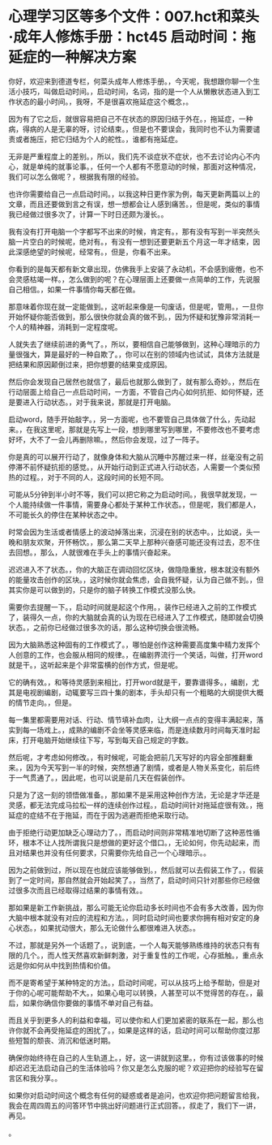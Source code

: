 # 心理学习区等多个文件：007.hct和菜头·成年人修炼手册：hct45 启动时间：拖延症的一种解决方案 

你好，欢迎来到德道专栏，何菜头成年人修炼手册。，今天呢，我想跟你聊一个生活小技巧，叫做启动时间。，启动时间，名词，指的是一个人从懒散状态进入到工作状态的最小时间。，我呀，不是很喜欢拖延症这个概念，。

因为有了它之后，就很容易把自己不在状态的原因归结于外在。，拖延症，一种病，得病的人是无辜的呀，讨论结束。，但是也不要误会，我同时也不认为需要谴责或者施压，把它归结为个人的舵性。，谁都有拖延症。

无非是严重程度上的差别。，所以，我们先不谈症状不症状，也不去讨论内心不内心，就是单纯的就事论事。，任何一个人都有不愿意动的时候，那面对这种情况，我们可以怎么做呢？，根据我有限的经验。

也许你需要给自己一点启动时间。，以我这种日更作家为例，每天更新两篇以上的文章，而且还要做到言之有误，想一想都会让人感到痛苦。，但是呢，类似的事情我已经做过很多次了，计算一下时日还颇为漫长。。

我有没有打开电脑一个字都写不出来的时候，肯定有。，那有没有写到一半突然头脑一片空白的时候呢，绝对有。，有没有一想到还要更新五个月这一年才结束，因此深感绝望的时候呢，经常有。，但是，你看不出来。

你看到的是每天都有新文章出现，仿佛我手上安装了永动机，不会感到疲倦，也不会灵感枯竭一样。，怎么做到的呢？在心理层面上还要做一点简单的工作，先说服自己相信。，如果一件事情你每天都在做。

那意味着你现在就一定能做到。，这听起来像是一句废话，但是呢，管用。，一旦你开始怀疑你能否做到，那么很快你就会真的做不到。，因为怀疑和犹豫非常消耗一个人的精神器，消耗到一定程度呢。

人就失去了继续前进的勇气了。，所以，要相信自己能够做到，这种心理暗示的力量很强大，算是最好的一种自欺了。，你可以在别的领域内也试试，具体方法就是把结果和原因颠倒过来，把你想要的结果变成原因。

然后你会发现自己居然也就信了，最后也就那么做到了，就有那么奇妙。，然后在行动层面上给自己一点启动时间，一方面，不管自己内心如何抗拒、如何怀疑，还是要进入行动状态。，对于我来说，那就是打开电脑。

启动word，随手开始敲字。，另一方面呢，也不要管自己具体做了什么，先动起来。，在我这里呢，那就是先写上一段，想到哪里写到哪里，不要修改也不要考虑好坏，大不了一会儿再删除嘛。，然后你会发现，过了一阵子。

你是真的可以展开行动了，就像身体和大脑从沉睡中苏醒过来一样，丝毫没有之前停滞不前怀疑抗拒的感觉。，从开始行动到正式进入行动状态，人需要一个类似预热的过程。，对于不同的人，这段时间的长短不同。

可能从5分钟到半小时不等，我们可以把它称之为启动时间。，我很早就发现，一个人能持续做一件事情，需要身心都处于某种工作状态。，但是呢，我们都是人，不可能长久的停住在某种状态之中。

时常会因为生活或者情感上的波动掉落出来，沉浸在别的状态中。，比如说，头一晚和朋友欢聚，开怀畅饮。，那么第二天早上那种兴奋感可能还没有过去，忍不住去回想。，那么，人就很难在手头上的事情兴奋起来。

迟迟进入不了状态。，你的大脑正在调动回忆区块，做隐隐重放，根本就没有额外的能量攻击创作的区块。，这时候你就会焦虑，会自我怀疑，认为自己做不到。，但其实你是可以做到的，只是你的脑子转换工作模式没那么快。

需要你去提醒一下。，启动时间就是起这个作用。，装作已经进入之前的工作模式了，装得久一点，你的大脑就会真的认为现在已经进入了工作模式，随即就会切换状态。，之前你已经做过很多次的话，那么这种切换会很流畅。

因为大脑熟悉这种固有的工作模式了。，哪怕是创作这种需要高度集中精力发挥个人创意的工作，也会服从相同的规律。，在编剧界流行一个笑话，叫做，打开word就是干。，这听起来是个非常蛮横的创作方式，但是呢。

它的确有效。，和等待灵感到来相比，打开word就是干，要靠谱得多。，编剧，尤其是电视剧编剧，动辄要写三四十集的剧本，手头却只有一个粗略的大纲提供大概的情节走向。，但是。

每一集里都需要用对话、行动、情节填补血肉，让大纲一点点的变得丰满起来，落实到每一场戏上。，成熟的编剧不会坐等灵感来临，而是连续数月时间每天准时起床，打开电脑开始继续往下写，写到每天自己规定的字数。

然后呢，才考虑如何修改。，有时候呢，可能会把前几天写好的内容全部推翻重来。，因为今天写到一半的时候，突然想通了剧情，或者是人物关系变化，前后终于一气贯通了。，因此呢，也可以说是前几天在假装创作。

只是为了这一刻的领悟做准备。，那如果不是采用这种创作方法，无论是才华还是灵感，都无法完成马拉松一样的连续创作过程。，启动时间针对拖延症很有效。，拖延症的症结不在于拖延，而在于因为逃避而拒绝采取行动。

由于拒绝行动更加缺乏心理动力了。，而启动时间则非常精准地切断了这种恶性循环，根本不让人找所谓我只是想做的更好这个借口。，无论如何，你先动起来，而且对结果也并没有任何要求，只需要你先给自己一个心理暗示。。

因为之前做到过，所以现在也就应该能够做到。，然后就可以去假装工作了。，假装到了一定时间，那自然就会开始起笑了。，当然了，启动时间只针对那些你已经做过很多次而且已经取得过结果的事情有效。。

那如果是新工作新挑战，那么可能无论你启动多长时间也不会有多大改善，因为你大脑中根本就没有对应的流程和方法。，同时启动时间也要求你拥有相对安定的身心状态。，如果扰动很大，那么无论做什么都很难进入状态。。

不过，那就是另外一个话题了。，说到底，一个人每天能够熟练维持的状态只有有限的几个。，而人性天然喜欢新鲜刺激，对于重复性的工作呢，心存抵触。，重点永远是你如何从中找到热情和价值。

而不是寄希望于某种特定的方法。，启动时间呢，可以从技巧上给予帮助，但是对于你的心呢可能帮助不大。，如果心电可以转换，人甚至可以不觉得苦的存在。，最后，如果你确信你要做的事情不单对自己有益。

而且关乎到更多人的利益和幸福，可以使你和人们更加紧密的联系在一起，那么也许你就不会再受拖延症的困扰了。，如果是这样的话，启动时间可以帮助你度过那些短暂的颓丧、消沉和低迷时期。

确保你始终待在自己的人生轨道上。，好，这一讲就到这里。，你有过该做事的时候却迟迟无法启动自己的生活体验吗？你又是怎么克服的呢？欢迎把你的经验写在留言区和我分享。。

如果你对启动时间这个概念有任何的疑惑或者是追问，也欢迎你把问题留言给我，我会在周四周五的问答环节中挑出好问题进行正式回答。，叔走了，我们下一讲，再见。

。